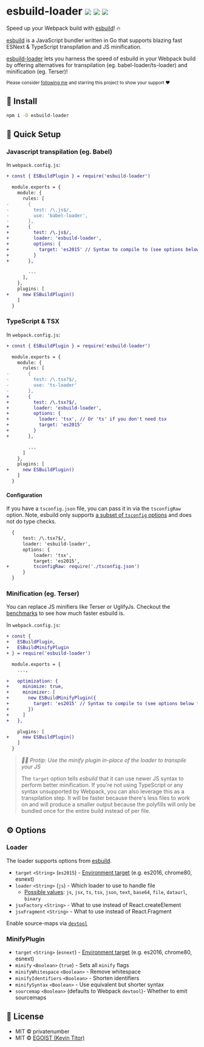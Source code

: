 # esbuild-loader <a href="https://npm.im/esbuild-loader"><img src="https://badgen.net/npm/v/esbuild-loader"></a> <a href="https://npm.im/esbuild-loader"><img src="https://badgen.net/npm/dm/esbuild-loader"></a> <a href="https://packagephobia.now.sh/result?p=esbuild-loader"><img src="https://packagephobia.now.sh/badge?p=esbuild-loader"></a>

Speed up your Webpack build with [esbuild](https://github.com/evanw/esbuild)! 🔥

[esbuild](https://github.com/evanw/esbuild) is a JavaScript bundler written in Go that supports blazing fast ESNext & TypeScript transpilation and JS minification.

[esbuild-loader](https://github.com/privatenumber/esbuild-loader) lets you harness the speed of esbuild in your Webpack build by offering alternatives for transpilation (eg. babel-loader/ts-loader) and minification (eg. Terser)!

<sub>Please consider [following me](https://github.com/privatenumber) and starring this project to show your support ❤️</sub>

## 🚀 Install

```bash
npm i -D esbuild-loader
```

## 🚦 Quick Setup

### Javascript transpilation (eg. Babel)
In `webpack.config.js`:

```diff
+ const { ESBuildPlugin } = require('esbuild-loader')

  module.exports = {
    module: {
      rules: [
-       {
-         test: /\.js$/,
-         use: 'babel-loader',
-       },
+       {
+         test: /\.js$/,
+         loader: 'esbuild-loader',
+         options: {
+           target: 'es2015' // Syntax to compile to (see options below for possible values)
+         }
+       },

        ...
      ],
    },
    plugins: [
+     new ESBuildPlugin()
    ]
  }
```

### TypeScript & TSX
In `webpack.config.js`:

```diff
+ const { ESBuildPlugin } = require('esbuild-loader')

  module.exports = {
    module: {
      rules: [
-       {
-         test: /\.tsx?$/,
-         use: 'ts-loader'
-       },
+       {
+         test: /\.tsx?$/,
+         loader: 'esbuild-loader',
+         options: {
+           loader: 'tsx', // Or 'ts' if you don't need tsx
+           target: 'es2015'
+         }
+       },

        ...
      ]
    },
    plugins: [
+     new ESBuildPlugin()
    ]
  }
```

#### Configuration
If you have a `tsconfig.json` file, you can pass it in via the `tsconfigRaw` option. Note, esbuild only supports [a subset of `tsconfig` options](https://github.com/evanw/esbuild/blob/master/lib/types.ts#L92) and does not do type checks.

```diff
  {
      test: /\.tsx?$/,
      loader: 'esbuild-loader',
      options: {
          loader: 'tsx',
          target: 'es2015',
+         tsconfigRaw: require('./tsconfig.json')
      }
  }
```

### Minification (eg. Terser)
You can replace JS minifiers like Terser or UglifyJs. Checkout the [benchmarks](https://github.com/privatenumber/minification-benchmarks) to see how much faster esbuild is.

In `webpack.config.js`:

```diff
+ const {
+   ESBuildPlugin,
+   ESBuildMinifyPlugin
+ } = require('esbuild-loader')

  module.exports = {
    ...,

+   optimization: {
+     minimize: true,
+     minimizer: [
+       new ESBuildMinifyPlugin({
+         target: 'es2015' // Syntax to compile to (see options below for possible values)
+       })
+     ]
+   },

    plugins: [
+     new ESBuildPlugin()
    ]
  }
```

> _💁‍♀️ Protip: Use the minify plugin in-place of the loader to transpile your JS_
> 
> The `target` option tells _esbuild_ that it can use newer JS syntax to perform better minification. If you're not using TypeScript or any syntax unsupported by Webpack, you can also leverage this as a transpilation step. It will be faster because there's less files to work on and will produce a smaller output because the polyfills will only be bundled once for the entire build instead of per file.

## ⚙️ Options

### Loader
The loader supports options from [esbuild](https://github.com/evanw/esbuild#command-line-usage).
- `target` `<String>` (`es2015`) - [Environment target](https://github.com/evanw/esbuild#javascript-syntax-support) (e.g. es2016, chrome80, esnext)
- `loader` `<String>` (`js`) - Which loader to use to handle file
  - [Possible values](https://github.com/evanw/esbuild/blob/master/lib/types.ts#L3): `js`, `jsx`, `ts`, `tsx`, `json`, `text`, `base64`, `file`, `dataurl`, `binary`
- `jsxFactory` `<String>` - What to use instead of React.createElement
- `jsxFragment` `<String>` - What to use instead of React.Fragment

Enable source-maps via [`devtool`](https://webpack.js.org/configuration/devtool/)

### MinifyPlugin
- `target` `<String>` (`esnext`) - [Environment target](https://github.com/evanw/esbuild#javascript-syntax-support) (e.g. es2016, chrome80, esnext)
- `minify` `<Boolean>` (`true`) - Sets all `minify` flags
- `minifyWhitespace` `<Boolean>` - Remove whitespace
- `minifyIdentifiers` `<Boolean>` - Shorten identifiers
- `minifySyntax` `<Boolean>` - Use equivalent but shorter syntax
- `sourcemap` `<Boolean>` (defaults to Webpack `devtool`)- Whether to emit sourcemaps


## 💼 License
- MIT &copy; privatenumber
- MIT &copy; [EGOIST (Kevin Titor)](https://github.com/sponsors/egoist)
